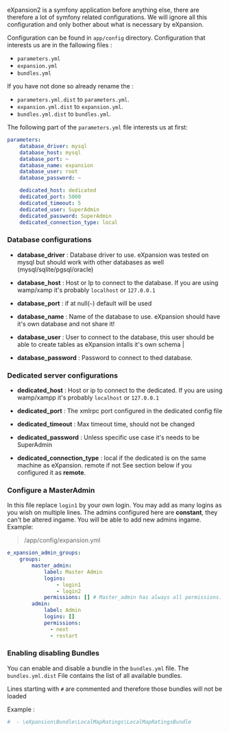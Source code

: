 eXpansion2 is a symfony application before anything else, there are therefore a lot of symfony related configurations. 
We will ignore all this configuration and only bother about what is necessary by eXpansion.

Configuration can be found in `app/config` directory. Configuration that interests us are in the fallowing files : 
* `parameters.yml` 
* `expansion.yml`
* `bundles.yml`

If you have not done so already rename the : 
* `parameters.yml.dist` to `parameters.yml`. 
* `expansion.yml.dist` to `expansion.yml`.
* `bundles.yml.dist` to `bundles.yml`.

The following part of the `parameters.yml` file interests us at first: 

```yaml
parameters:
    database_driver: mysql
    database_host: mysql
    database_port: ~
    database_name: expansion
    database_user: root
    database_password: ~

    dedicated_host: dedicated
    dedicated_port: 5000
    dedicated_timeout: 5
    dedicated_user: SuperAdmin
    dedicated_password: SuperAdmin
    dedicated_connection_type: local
```

### Database configurations


* **database_driver** : Database driver to use. 
eXpansion was tested on mysql but should work with other databases as well (mysql/sqlite/pgsql/oracle)

* **database_host** : Host or Ip to connect to the database.
If you are using wamp/xamp it's probably `localhost` or `127.0.0.1`

* **database_port** : if at null(`~`) default will be used

* **database_name** : Name of the database to use. eXpansion should have it's own database and not share it!

* **database_user** : User to connect to the database, this user should be able to create tables as eXpansion intalls
it's own schema |

* **database_password** : Password to connect to thed database.

### Dedicated server configurations


* **dedicated_host** : Host or ip to connect to the dedicated.
If you are using wamp/xampp it's probably `localhost` or `127.0.0.1`

* **dedicated_port** : The xmlrpc port configured in the dedicated config file

* **dedicated_timeout** : Max timeout time, should not be changed

* **dedicated_password** : Unless specific use case it's needs to be SuperAdmin

* **dedicated_connection_type** : local if the dedicated is on the same machine as eXpansion. remote if not
See section below if you configured it as **remote**.


### Configure a MasterAdmin 

In this file replace `login1` by your own login. You may add as many logins as you wish on multiple lines. The admins configured here are **constant**, they can't be altered ingame. You will be able to add new admins ingame.
Example: 

> /app/config/expansion.yml

```yml
e_xpansion_admin_groups:
    groups:
        master_admin:
            label: Master Admin
            logins:
                - login1
                - login2
            permissions: [] # Master_admin has always all permissions.
        admin:
            label: Admin
            logins: []
            permissions:
              - next
              - restart
```
### Enabling disabling Bundles

You can enable and disable a bundle in the `bundles.yml` file. 
The `bundles.yml.dist` File contains the list of all available bundles.

Lines starting with `#` are commented and therefore those bundles will not be loaded 

Example : 

```yaml
#  - \eXpansion\Bundle\LocalMapRatings\LocalMapRatingsBundle
```
